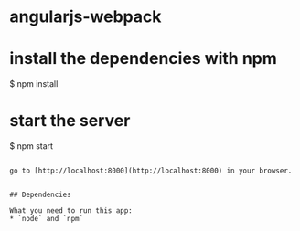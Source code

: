 # angularjs-webpack

# install the dependencies with npm
$ npm install

# start the server
$ npm start
```

go to [http://localhost:8000](http://localhost:8000) in your browser.


## Dependencies

What you need to run this app:
* `node` and `npm`
